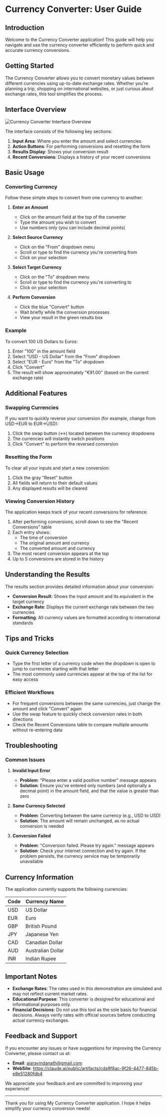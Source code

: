 # Currency Converter: User Guide

## Introduction

Welcome to the Currency Converter application! This guide will help you navigate and use the currency converter efficiently to perform quick and accurate currency conversions.

## Getting Started

The Currency Converter allows you to convert monetary values between different currencies using up-to-date exchange rates. Whether you're planning a trip, shopping on international websites, or just curious about exchange rates, this tool simplifies the process.

## Interface Overview

![Currency Converter Interface Overview](https://claude.ai/public/artifacts/cda9f8ac-9f26-4477-845b-e8e51280fdb4)

The interface consists of the following key sections:

1. **Input Area**: Where you enter the amount and select currencies
2. **Action Buttons**: For performing conversions and resetting the form
3. **Results Display**: Shows your conversion result
4. **Recent Conversions**: Displays a history of your recent conversions

## Basic Usage

### Converting Currency

Follow these simple steps to convert from one currency to another:

1. **Enter an Amount**
   - Click on the amount field at the top of the converter
   - Type the amount you wish to convert
   - Use numbers only (you can include decimal points)

2. **Select Source Currency**
   - Click on the "From" dropdown menu
   - Scroll or type to find the currency you're converting from
   - Click on your selection

3. **Select Target Currency**
   - Click on the "To" dropdown menu
   - Scroll or type to find the currency you're converting to
   - Click on your selection

4. **Perform Conversion**
   - Click the blue "Convert" button
   - Wait briefly while the conversion processes
   - View your result in the green results box

### Example

To convert 100 US Dollars to Euros:
1. Enter "100" in the amount field
2. Select "USD - US Dollar" from the "From" dropdown
3. Select "EUR - Euro" from the "To" dropdown
4. Click "Convert"
5. The result will show approximately "€91.00" (based on the current exchange rate)

## Additional Features

### Swapping Currencies

If you want to quickly reverse your conversion (for example, change from USD→EUR to EUR→USD):

1. Click the swap button (↔️) located between the currency dropdowns
2. The currencies will instantly switch positions
3. Click "Convert" to perform the reversed conversion

### Resetting the Form

To clear all your inputs and start a new conversion:

1. Click the gray "Reset" button
2. All fields will return to their default values
3. Any displayed results will be cleared

### Viewing Conversion History

The application keeps track of your recent conversions for reference:

1. After performing conversions, scroll down to see the "Recent Conversions" table
2. Each entry shows:
   - The time of conversion
   - The original amount and currency
   - The converted amount and currency
3. The most recent conversion appears at the top
4. Up to 5 conversions are stored in the history

## Understanding the Results

The results section provides detailed information about your conversion:

- **Conversion Result**: Shows the input amount and its equivalent in the target currency
- **Exchange Rate**: Displays the current exchange rate between the two currencies
- **Formatting**: All currency values are formatted according to international standards

## Tips and Tricks

### Quick Currency Selection

- Type the first letter of a currency code when the dropdown is open to jump to currencies starting with that letter
- The most commonly used currencies appear at the top of the list for easy access

### Efficient Workflows

- For frequent conversions between the same currencies, just change the amount and click "Convert" again
- Use the swap feature to quickly check conversion rates in both directions
- Check the Recent Conversions table to compare multiple amounts without re-entering data

## Troubleshooting

### Common Issues

1. **Invalid Input Error**
   - **Problem**: "Please enter a valid positive number" message appears
   - **Solution**: Ensure you've entered only numbers (and optionally a decimal point) in the amount field, and that the value is greater than zero

2. **Same Currency Selected**
   - **Problem**: Converting between the same currency (e.g., USD to USD)
   - **Solution**: The amount will remain unchanged, as no actual conversion is needed

3. **Conversion Failed**
   - **Problem**: "Conversion failed. Please try again." message appears
   - **Solution**: Check your internet connection and try again. If the problem persists, the currency service may be temporarily unavailable

## Currency Information

The application currently supports the following currencies:

| Code | Currency Name         |
|------|------------------------|
| USD  | US Dollar              |
| EUR  | Euro                   |
| GBP  | British Pound          |
| JPY  | Japanese Yen           |
| CAD  | Canadian Dollar        |
| AUD  | Australian Dollar      |
| INR  | Indian Rupee           |

## Important Notes

- **Exchange Rates**: The rates used in this demonstration are simulated and may not reflect current market rates.
- **Educational Purpose**: This converter is designed for educational and informational purposes only.
- **Financial Decisions**: Do not use this tool as the sole basis for financial decisions. Always verify rates with official sources before conducting actual currency exchanges.

## Feedback and Support

If you encounter any issues or have suggestions for improving the Currency Converter, please contact us at:

- **Email**: aiaravindanath@gmail.com
- **WebSite**: https://claude.ai/public/artifacts/cda9f8ac-9f26-4477-845b-e8e51280fdb4

We appreciate your feedback and are committed to improving your experience!

---

Thank you for using My Currency Converter application. I hope it helps simplify your currency conversion needs!
